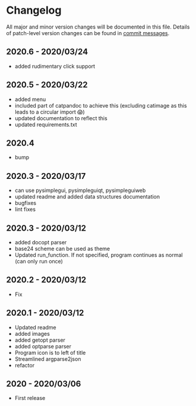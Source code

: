 # Changelog
All major and minor version changes will be documented in this file. Details of
patch-level version changes can be found in [commit messages](../../commits/master).

## 2020.6 - 2020/03/24
- added rudimentary click support

## 2020.5 - 2020/03/22
- added menu
- included part of catpandoc to achieve this (excluding catimage as this leads
to a circular import 😱)
- updated documentation to reflect this
- updated requirements.txt

## 2020.4
- bump

## 2020.3 - 2020/03/17
- can use pysimplegui, pysimpleguiqt, pysimpleguiweb
- updated readme and added data structures documentation
- bugfixes
- lint fixes

## 2020.3 - 2020/03/12
- added docopt parser
- base24 scheme can be used as theme
- Updated run_function. If not specified, program continues as normal
(can only run once)

## 2020.2 - 2020/03/12
- Fix

## 2020.1 - 2020/03/12
- Updated readme
- added images
- added getopt parser
- added optparse parser
- Program icon is to left of title
- Streamlined argparse2json
- refactor

## 2020 - 2020/03/06
- First release
